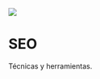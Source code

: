 ![](https://bigseoacademy.com/wp-content/themes/orbital-child/assets/img/of-bigseo.png)
# SEO
Técnicas y herramientas.
